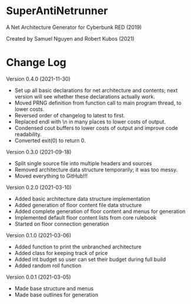 # SuperAntiNetrunner
A Net Architecture Generator for Cyberbunk RED (2019)

Created by Samuel Nguyen and Robert Kubos (2021)

# Change Log
Version 0.4.0 (2021-11-30)
- Set up all basic declarations for net architecture and contents; next version will see whether these declarations actually work.
- Moved PRNG definition from function call to main program thread, to lower costs.
- Reversed order of changelog to latest to first.
- Replaced endl with \n in many places to lower costs of output.
- Condensed cout buffers to lower costs of output and improve code readability.
- Converted exit(0) to return 0.

Version 0.3.0 (2021-09-18)
- Split single source file into multiple headers and sources
- Removed architecture data structure temporarily; it was too messy.
- Moved everything to GitHub!!!

Version 0.2.0 (2021-03-10)
- Added basic architecture data structure implementation
- Added generation of floor content file data structure
- Added complete generation of floor content and menus for generation
- Implemented default floor content lists from core rulebook
- Started on floor connection generation

Version 0.1.0 (2021-03-06)
- Added function to print the unbranched architecture
- Added class for keeping track of price
- Added int budget so user can set their budget during full build
- Added random roll function

Version 0.0.1 (2021-03-05)
- Made base structure and menus
- Made base outlines for generation